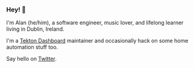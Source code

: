 ### Hey! 👋

<!--
**AlanGreene/AlanGreene** is a ✨ _special_ ✨ repository because its `README.md` (this file) appears on your GitHub profile.

Here are some ideas to get you started:

- 🔭 I’m currently working on ...
- 🌱 I’m currently learning ...
- 👯 I’m looking to collaborate on ...
- 🤔 I’m looking for help with ...
- 💬 Ask me about ...
- 📫 How to reach me: ...
- 😄 Pronouns: ...
- ⚡ Fun fact: ...
-->

I'm Alan (he/him), a software engineer, music lover, and lifelong learner living in Dublin, Ireland.

I'm a [Tekton Dashboard](https://github.com/tektoncd/dashboard) maintainer and occasionally hack on some home automation stuff too.

Say hello on [Twitter](https://twitter.com/alan_greene).
